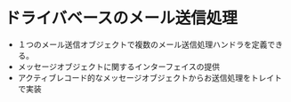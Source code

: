 # ドライバベースのメール送信処理

- １つのメール送信オブジェクトで複数のメール送信処理ハンドラを定義できる。
- メッセージオブジェクトに関するインターフェイスの提供
- アクティブレコード的なメッセージオブジェクトからお送信処理をトレイトで実装